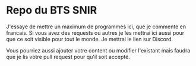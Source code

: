 # Repo du BTS SNIR

J'essaye de mettre un maximum de programmes ici, que je commente en francais. Si vous avez des requests ou autres je les mettrai ici aussi pour que ce soit visible pour tout le monde. Je mettrai le lien sur Discord. 

Vous pourriez  aussi ajouter votre content ou modifier l'existant mais faudra que je lis votre pull request pour qu'il soit accepté.


